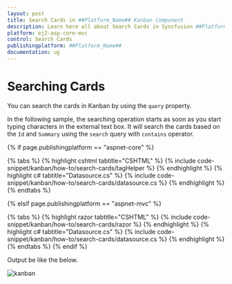 ```yaml
---
layout: post
title: Search Cards in ##Platform_Name## Kanban Component
description: Learn here all about Search Cards in Syncfusion ##Platform_Name## Kanban component of Syncfusion Essential JS 2 and more.
platform: ej2-asp-core-mvc
control: Search Cards
publishingplatform: ##Platform_Name##
documentation: ug
---
```



# Searching Cards

You can search the cards in Kanban by using the `query` property.

In the following sample, the searching operation starts as soon as you start typing characters in the external text box. It will search the cards based on the `Id` and `Summary` using the `search` query with `contains` operator.

{% if page.publishingplatform == "aspnet-core" %}

{% tabs %}
{% highlight cshtml tabtitle="CSHTML" %}
{% include code-snippet/kanban/how-to/search-cards/tagHelper %}
{% endhighlight %}
{% highlight c# tabtitle="Datasource.cs" %}
{% include code-snippet/kanban/how-to/search-cards/datasource.cs %}
{% endhighlight %}
{% endtabs %}

{% elsif page.publishingplatform == "aspnet-mvc" %}

{% tabs %}
{% highlight razor tabtitle="CSHTML" %}
{% include code-snippet/kanban/how-to/search-cards/razor %}
{% endhighlight %}
{% highlight c# tabtitle="Datasource.cs" %}
{% include code-snippet/kanban/how-to/search-cards/datasource.cs %}
{% endhighlight %}
{% endtabs %}
{% endif %}



Output be like the below.

![kanban](./images/search-cards.PNG)
